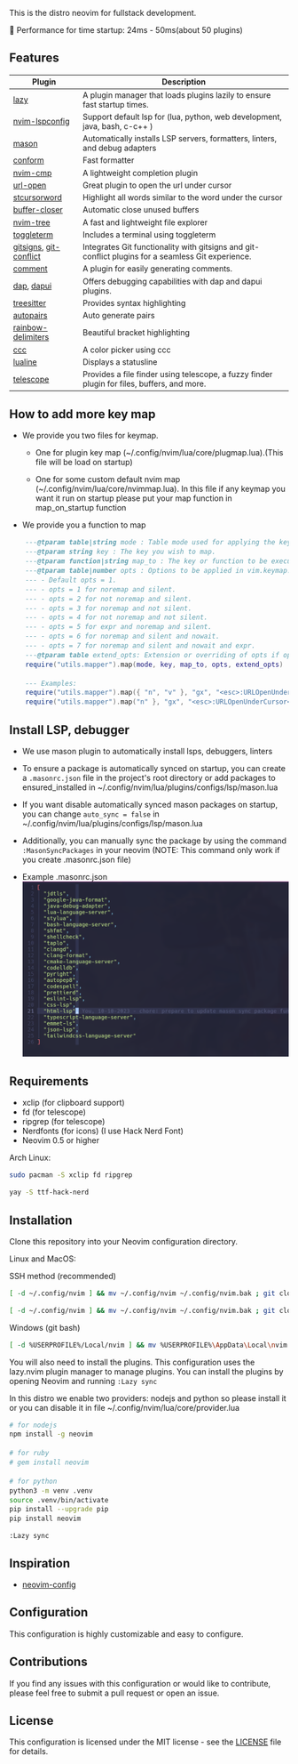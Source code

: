 This is the distro neovim for fullstack development.

🚀 Performance for time startup: 24ms - 50ms(about 50 plugins)

## Features

| Plugin                                                                                                               | Description                                                                                        |
| -------------------------------------------------------------------------------------------------------------------- | -------------------------------------------------------------------------------------------------- |
| [lazy](https://github.com/folke/lazy.nvim)                                                                           | A plugin manager that loads plugins lazily to ensure fast startup times.                           |
| [nvim-lspconfig](https://github.com/neovim/nvim-lspconfig)                                                           | Support default lsp for (lua, python, web development, java, bash, c-c++ )                         |
| [mason](https://github.com/williamboman/mason.nvim)                                                                  | Automatically installs LSP servers, formatters, linters, and debug adapters                        |
| [conform](https://github.com/stevearc/conform.nvim)                                                                  | Fast formatter                                                                                     |
| [nvim-cmp](https://github.com/hrsh7th/nvim-cmp)                                                                      | A lightweight completion plugin                                                                    |
| [url-open](https://github.com/sontungexpt/url-open)                                                                  | Great plugin to open the url under cursor                                                          |
| [stcursorword](https://github.com/sontungexpt/stcursorword)                                                          | Highlight all words similar to the word under the cursor                                           |
| [buffer-closer](https://github.com/sontungexpt/buffer-closer)                                                        | Automatic close unused buffers                                                                     |
| [nvim-tree](https://github.com/nvim-tree/nvim-tree.lua)                                                              | A fast and lightweight file explorer                                                               |
| [toggleterm](https://github.com/akinsho/toggleterm.nvim)                                                             | Includes a terminal using toggleterm                                                               |
| [gitsigns](https://github.com/lewis6991/gitsigns.nvim), [git-conflict](https://github.com/akinsho/git-conflict.nvim) | Integrates Git functionality with gitsigns and git-conflict plugins for a seamless Git experience. |
| [comment](https://github.com/numToStr/Comment.nvim)                                                                  | A plugin for easily generating comments.                                                           |
| [dap](https://github.com/mfussenegger/nvim-dap), [dapui](https://github.com/rcarriga/nvim-dap-ui)                    | Offers debugging capabilities with dap and dapui plugins.                                          |
| [treesitter](https://github.com/nvim-treesitter/nvim-treesitter)                                                     | Provides syntax highlighting                                                                       |
| [autopairs](https://github.com/windwp/nvim-autopairs)                                                                | Auto generate pairs                                                                                |
| [rainbow-delimiters](https://github.com/HiPhish/rainbow-delimiters.nvim)                                             | Beautiful bracket highlighting                                                                     |
| [ccc](https://github.com/uga-rosa/ccc.nvim)                                                                          | A color picker using ccc                                                                           |
| [lualine](https://github.com/nvim-lualine/lualine.nvim)                                                              | Displays a statusline                                                                              |
| [telescope](https://github.com/nvim-telescope/telescope.nvim)                                                        | Provides a file finder using telescope, a fuzzy finder plugin for files, buffers, and more.        |

<!-- | [bufferline](https://github.com/akinsho/bufferline.nvim)                                                             | Manages buffers with bufferline, a simple and configurable interface for buffer management         | -->

## How to add more key map

- We provide you two files for keymap.

  - One for plugin key map (~/.config/nvim/lua/core/plugmap.lua).(This file will
    be load on startup)

  - One for some custom default nvim map (~/.config/nvim/lua/core/nvimmap.lua).
    In this file if any keymap you want it run on startup please put your map
    function in map_on_startup function

- We provide you a function to map

```lua
    ---@tparam table|string mode : Table mode used for applying the key map if only one mode you can use string
    ---@tparam string key : The key you wish to map.
    ---@tparam function|string map_to : The key or function to be executed by the keymap.
    ---@tparam table|number opts : Options to be applied in vim.keymap.set.
    --- - Default opts = 1.
    --- - opts = 1 for noremap and silent.
    --- - opts = 2 for not noremap and silent.
    --- - opts = 3 for noremap and not silent.
    --- - opts = 4 for not noremap and not silent.
    --- - opts = 5 for expr and noremap and silent.
    --- - opts = 6 for noremap and silent and nowait.
    --- - opts = 7 for noremap and silent and nowait and expr.
    ---@tparam table extend_opts: Extension or overriding of opts if opts is a number.
    require("utils.mapper").map(mode, key, map_to, opts, extend_opts)

    --- Examples:
	require("utils.mapper").map({ "n", "v" }, "gx", "<esc>:URLOpenUnderCursor<cr>", { desc = "Open URL under cursor" })
	require("utils.mapper").map("n" }, "gx", "<esc>:URLOpenUnderCursor<cr>", 2, { desc = "Open URL under cursor" })
```

## Install LSP, debugger

- We use mason plugin to automatically install lsps, debuggers, linters
- To ensure a package is automatically synced on startup, you can create a `.masonrc.json` file in the project's root directory or add
  packages to ensured_installed in ~/.config/nvim/lua/plugins/configs/lsp/mason.lua
- If you want disable automatically synced mason packages on startup, you can change
  `auto_sync = false` in ~/.config/nvim/lua/plugins/configs/lsp/mason.lua
- Additionally, you can manually sync the package by using the command
  `:MasonSyncPackages` in your neovim (NOTE: This command only work if you create .masonrc.json file)

- Example .masonrc.json
  ![.masonrc.json](./docs/readme/masonrc_preview.png)

## Requirements

- xclip (for clipboard support)
- fd (for telescope)
- ripgrep (for telescope)
- Nerdfonts (for icons) (I use Hack Nerd Font)
- Neovim 0.5 or higher

Arch Linux:

```bash
sudo pacman -S xclip fd ripgrep
```

```bash
yay -S ttf-hack-nerd
```

## Installation

Clone this repository into your Neovim configuration directory.

Linux and MacOS:

SSH method (recommended)

```bash
[ -d ~/.config/nvim ] && mv ~/.config/nvim ~/.config/nvim.bak ; git clone git@github.com:sontungexpt/stinvim.git ~/.config/nvim --depth 1
```

```bash
[ -d ~/.config/nvim ] && mv ~/.config/nvim ~/.config/nvim.bak ; git clone https://github.com/sontungexpt/stinvim.git ~/.config/nvim --depth 1
```

Windows (git bash)

```bash
[ -d %USERPROFILE%/Local/nvim ] && mv %USERPROFILE%\AppData\Local\nvim %USERPROFILE%\AppData\Local\nvim.bak ; git clone https://github.com/sontungexpt/stinvim.git %USERPROFILE%\AppData\Local\nvim --depth 1
```

You will also need to install the plugins. This configuration uses the lazy.nvim plugin manager to manage plugins. You can install the plugins by opening Neovim and running `:Lazy sync`

In this distro we enable two providers: nodejs and python so please install it or you can disable it in file ~/.config/nvim/lua/core/provider.lua

```bash
# for nodejs
npm install -g neovim

# for ruby
# gem install neovim

# for python
python3 -m venv .venv
source .venv/bin/activate
pip install --upgrade pip
pip install neovim
```

```vim
:Lazy sync
```

## Inspiration

- [neovim-config](https://github.com/sontungexpt/neovim-config)

## Configuration

This configuration is highly customizable and easy to configure.

## Contributions

If you find any issues with this configuration or would like to contribute, please feel free to submit a pull request or open an issue.

## License

This configuration is licensed under the MIT license - see the [LICENSE](LICENSE) file for details.
